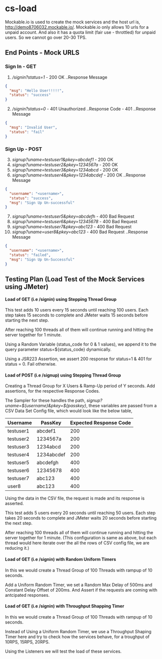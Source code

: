 # cs-load 
Mockable.io is used to create the mock services and the host url is, http://demo8706032.mockable.io/.
Mockable.io only allows 10 urls for a unpaid account. And also it has a quota limit (fair use - throttled) for unpaid users. So we cannot go over 20-30 TPS.
## End Points - Mock URLS
### Sign In -  GET
1. */signin?status=1* - 200 OK
..Response Message
```json
{
  "msg": "Hello User!!!!!",
  "status": "success"
}
```
2. */signin?status=0* - 401 Unauthorized
..Response Code - 401
..Response Message
```json
{
  "msg": "Invalid User",
  "status": "fail"
}
```

### Sign Up - POST
3. *signup?uname=testuser1&pkey=abcdef1* - 200 OK
4. *signup?uname=testuser2&pkey=1234567a* - 200 OK
5. *signup?uname=testuser3&pkey=1234abcd* - 200 OK
6. *signup?uname=testuser4&pkey=1234abcdef* - 200 OK
..Response Message
```json
{
  "username": "<username>",
  "status": "success",
  "msg": "Sign Up Un-successful"
}
```
7. *signup?uname=testuser5&pkey=abcdefh* - 400 Bad Request
8. *signup?uname=testuser6&pkey=12345678* - 400 Bad Request
9. *signup?uname=testuser7&pkey=abc123* - 400 Bad Request
10. *signup?uname=user8&pkey=abc123* - 400 Bad Request
..Response Message
```json
{
  "username": "<username>",
  "status": "failed",
  "msg": "Sign Up Un-Successful"
}
```

## Testing Plan (Load Test of the Mock Services using JMeter) 

####  Load of GET (i.e /signin) using Stepping Thread Group
This test adds 10 users every 15 seconds until reaching 100 users. Each step takes 15 seconds to complete and JMeter waits 15 seconds before starting the next step. 

After reaching 100 threads all of them will continue running and hitting the server together for 1 minute.

Using a Random Variable (status_code for 0 & 1 values), we append it to the query parameter status=${status_code} dynamically.

Using a JSR223 Assertion, we assert 200 response for status=1 & 401 for status = 0. Fail otherwise.

#### Load of POST (i.e /signup) using Stepping Thread Group
Creating a Thread Group for X Users & Ramp-Up period of Y seconds. Add assertions, for the respective Response Codes.

The Sampler for these handles the path, *signup?uname=${username}&pkey=${passkey}*, these variables are passed from a CSV Data Set Config file, which would look like the below table, 

Username | PassKey | Expected Response Code
-------- | ------- | ----------------------
testuser1	|	abcdef1	|	200
testuser2	|	1234567a	|	200
testuser3	|	1234abcd	|	200
testuser4	|	1234abcdef	|	200
testuser5	|	abcdefgh	|	400
testuser6	|	12345678	|	400
testuser7	|	abc123	|	400
user8	|	abc123	|	400

Using the data in the CSV file, the request is made and its response is asserted.

This test adds 5 users every 20 seconds until reaching 50 users. Each step takes 20 seconds to complete and JMeter waits 20 seconds before starting the next step.  

After reaching 100 threads all of them will continue running and hitting the server together for 1 minute. (This configuration is same as above, but each thread would here iterate over the all the rows of CSV config file, we are reducing it.)


#### Load of GET (i.e /signin) with Random Uniform Timers
In this we would create a Thread Group of 100 Threads with rampup of 10 seconds. 

Add a Uniform Random Timer, we set a Random Max Delay of 500ms and Constant Delay Offset of 200ms. And Assert if the requests are coming with antcipated responses.

#### Load of GET (i.e /signin) with Throughput Shapping Timer
In this we would create a Thread Group of 100 Threads with rampup of 10 seconds. 

Instead of Using a Uniform Random Timer, we use a Throughput Shaping Timer here and try to check how the services behave, for a troughput of 10RPS, 15RPS, 20RPS.

Using the Listeners we will test the load of these services.














